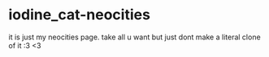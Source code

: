 # iodine_cat-neocities
it is just my neocities page.
take all u want but just dont make a literal clone of it 
:3 <3

